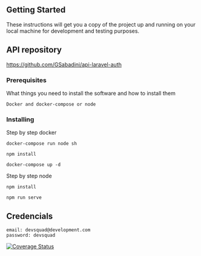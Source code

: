 ## Getting Started

These instructions will get you a copy of the project up and running on your local machine for development and testing purposes.

## API repository

https://github.com/GSabadini/api-laravel-auth

### Prerequisites

What things you need to install the software and how to install them

```
Docker and docker-compose or node
```

### Installing

Step by step docker

```
docker-compose run node sh
```

```
npm install
```

```
docker-compose up -d
```

Step by step node

```
npm install
```
```
npm run serve
```

## Credencials

```
email: devsquad@development.com
password: devsquad
```

[![Coverage Status](https://coveralls.io/repos/github/GSabadini/client-ecommerce/badge.svg?branch=master)](https://coveralls.io/github/GSabadini/client-ecommerce?branch=master)
